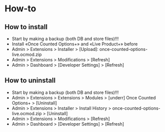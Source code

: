 # How-to

## How to install
* Start by making a backup (both DB and store files)!!!
* Install «Once Counted Options+» and «Live Product+» before
* Admin > Extensions > Installer > [Upload]: once-counted-options-live.ocmod.zip
* Admin > Extensions > Modifications > [Refresh]
* Admin > Dashboard > [Developer Settings] > [Refresh]

## How to uninstall
* Start by making a backup (both DB and store files)!!!
* Admin > Extensions > Extensions > Modules > [underr] Once Counted Options+ > [Uninstall]
* Admin > Extensions > Installer > Install History > once-counted-options-live.ocmod.zip > [Uninstall]
* Admin > Extensions > Modifications > [Refresh]
* Admin > Dashboard > [Developer Settings] > [Refresh]
